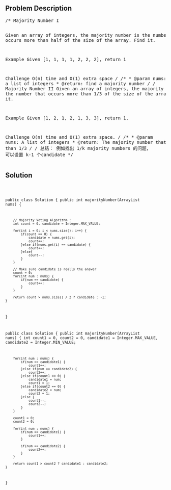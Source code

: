 <!--
<style>
  body { font-family: Arial, sans-serif; }
  .container { max-width: 100%; margin: auto; padding: 20px; }
  .comment-block { background-color: #f9f9f9; padding: 10px; border-left: 5px solid #ccc; max-width: 50%; margin: auto; word-wrap: break-word; white-space: pre-wrap; }
  .code-block { background-color: #f4f4f4; padding: 10px; border: 1px solid #ddd; }
</style>
-->

<div class='container'>
<h2>Problem Description</h2>
<div class='comment-block'>
<pre>
/* Majority Number I

Given an array of integers, 
the majority number is the number that occurs more than half of the size of the array. Find it.

Example
Given [1, 1, 1, 1, 2, 2, 2], return 1

Challenge 
O(n) time and O(1) extra space
*/
    /**
     * @param nums: a list of integers
     * @return: find a  majority number
     */
/* Majority Number II
Given an array of integers, the majority number is the number that occurs more than 1/3 of the size of the array.
Find it.

Example
Given [1, 2, 1, 2, 1, 3, 3], return 1.

Challenge 
O(n) time and O(1) extra space.
*/
    /**
     * @param nums: A list of integers
     * @return: The majority number that occurs more than 1/3
     */
/* 总结：
例如找出 1/k majority numbers 的问题， 可以设置 k-1 个candidate
*/
</pre>
</div>

<h2>Solution</h2>
<div class='code-block'>
<pre><code class='language-java'>

public class Solution {
    public int majorityNumber(ArrayList<Integer> nums) {

        // Majority Voting Algorithm :
        int count = 0, candidate = Integer.MAX_VALUE;
        
        for(int i = 0; i < nums.size(); i++) {
            if(count == 0) {
                candidate = nums.get(i);
                count++;
            }else if(nums.get(i) == candidate) {
                count++;
            }else{
                count--;
            }
        }
          
        // Make sure candidate is really the answer
        count = 0;
        for(int num : nums) {
            if(num == candidate) {
                count++;
            }
        }
        
        return count > nums.size() / 2 ? candidate : -1;
    }
}








public class Solution {
    public int majorityNumber(ArrayList<Integer> nums) {
        int count1 = 0, count2 = 0, candidate1 = Integer.MAX_VALUE, candidate2 = Integer.MIN_VALUE;
        
        for(int num : nums) {
            if(num == candidate1) {
                count1++;
            }else if(num == candidate2) {
                count2++;
            }else if(count1 == 0) {
                candidate1 = num;
                count1 = 1;
            }else if(count2 == 0) {
                candidate2 = num;
                count2 = 1;
            }else {
                count1--;
                count2--;
            }
        }
        
        count1 = 0;
        count2 = 0;
        
        for(int num : nums) {
            if(num == candidate1) {
                count1++;
            }
            
            if(num == candidate2) {
                count2++;
            }
        }
        
        return count1 > count2 ? candidate1 : candidate2;
    }
}


</code></pre>
</div>
</div>
